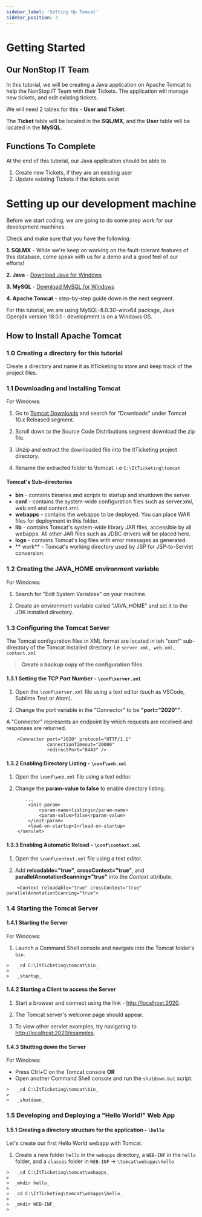 ```yaml
---
sidebar_label: 'Setting Up Tomcat'
sidebar_position: 3
---
```


# Getting Started

## Our NonStop IT Team
In this tutorial, we will be creating a Java application on Apache Tomcat to help the NonStop IT Team with their Tickets. The application will manage new tickets, and edit existing tickets. 

We will need 2 tables for this - **User and Ticket**. 

The **Ticket** table will be located in the **SQL/MX**, and the **User** table will be located in the **MySQL**.

## Functions To Complete

At the end of this tutorial, our Java application should be able to 
1. Create new Tickets, if they are an existing user
2. Update existing Tickets if the tickets exist


# Setting up our development machine

Before we start coding, we are going to do some prep work for our development machines.

Check and make sure that you have the following:

**1. SQLMX** -  While we're keep on working on the fault-tolerant features of this database, come speak with us for a demo and a good feel of our efforts! 

**2. Java** - [Download Java for Windows](https://www.java.com/download/ie_manual.jsp)

**3. MySQL** - [Download MySQL for Windows](https://dev.mysql.com/downloads/mysql/)

**4. Apache Tomcat** - step-by-step guide down in the next segment.

For this tutorial, we are using MySQL-8.0.30-winx64 package, Java Openjdk version 18.0.1 - development is on a Windows OS.

## How to Install Apache Tomcat

### 1.0 Creating a directory for this tutorial
Create a directory and name it as ItTicketing to store and keep track of the project files.

### 1.1 Downloading and Installing Tomcat

For Windows:
1. Go to [Tomcat Downloads](https://tomcat.apache.org/) and search for "Downloads" under Tomcat 10.x Released segment.

2. Scroll down to the Source Code Distributions segment download the zip file.

3. Unzip and extract the downloaded file into the ItTicketing project directory. 

4. Rename the extracted folder to \tomcat. i.e `C:\ItTicketing\tomcat`

#### Tomcat's Sub-directories
* **bin** - contains binaries and scripts to startup and shutdown the server.
* **conf** - contains the system-wide configuration files such as server.xml, web.xml and content.xml.
* **webapps** - contains the webapps to be deployed. You can place WAR files for deployment in this folder.
* **lib** - contains Tomcat's system-wide library JAR files, accessible by all webapps. All other JAR files such as JDBC drivers will be placed here.
* **logs** - contains Tomcat's log files with error messages as generated.
* ** work** - Tomcat's working directory used by JSP for JSP-to-Servlet conversion.

### 1.2 Creating the JAVA_HOME environment variable

For Windows:
1. Search for "Edit System Variables" on your machine. 

2. Create an environment variable called "JAVA_HOME" and set it to the JDK installed directory.

### 1.3 Configuring the Tomcat Server

The Tomcat configuration files in XML format are located in teh "conf" sub-directory of the Tomcat installed directory. i.e `server.xml, web.xml, content.xml`

>**Create a backup copy of the configuration files**.

#### 1.3.1 Setting the TCP Port Number - `\conf\server.xml`

1. Open the `\conf\server.xml` file using a text editor (such as VSCode, Sublime Text or Atom).

2. Change the port variable in the "Connector" to be **"port="2020""**.  

  

A "Connector" represents an endpoint by which requests are received and responses are returned.

```
    <Connector port="2020" protocol="HTTP/1.1"
               connectionTimeout="20000"
               redirectPort="8443" />
```

#### 1.3.2 Enabling Directory Listing - `\conf\web.xml`

1. Open the `\conf\web.xml` file using a text editor.

2. Change the **param-value to false** to enable directory listing.

```
       ...
        <init-param>
            <param-name>listings</param-name>
            <param-value>false</param-value>
        </init-param>
        <load-on-startup>1</load-on-startup>
    </servlet>
```

#### 1.3.3 Enabling Automatic Reload - `\conf\context.xml`

1. Open the `\conf\context.xml` file using a text editor.

2. Add **reloadable="true"**, **crossContext="true"**, and **parallelAnnotationScanning="true"** into the _Context_ attribute.

```
    <Context reloadable="true" crossContext="true" parallelAnnotationScanning="true">
```

### 1.4 Starting the Tomcat Server

#### 1.4.1 Starting the Server

For Windows:
1. Launch a Command Shell console and navigate into the Tomcat folder's `bin`.

```
>   _cd C:\ItTicketing\tomcat\bin_
>    
>   _startup_ 
```

#### 1.4.2 Starting a Client to access the Server

1. Start a browser and connect using the link - [http://localhost:2020](http://localhost:2020).

2. The Tomcat server's welcome page should appear. 

3. To view other servlet examples, try navigating to [http://localhost:2020/examples](http://localhost:2020/examples).

#### 1.4.3 Shutting down the Server

For Windows:

* Press Ctrl+C on the Tomcat console **OR**
* Open another Command Shell console and run the `shutdown.bat` script.

```
>   _cd C:\ItTicketing\tomcat\bin_
>    
>   _shutdown_
```

### 1.5 Developing and Deploying a "Hello World!" Web App

#### 1.5.1 Creating a directory structure for the application - `\hello`
Let's create our first Hello World webapp with Tomcat.

1. Create a new folder `hello` in the `webapps` directory, a `WEB-INF` in the `hello` folder, and a `classes` folder in `WEB-INF` -> `\tomcat\webapps\hello`
```
>   _cd C:\ItTicketing\tomcat\webapps_
>
>  _mkdir hello_
>
>  _cd C:\ItTicketing\tomcat\webapps\hello_
>
>  _mkdir WEB-INF_
>

```
